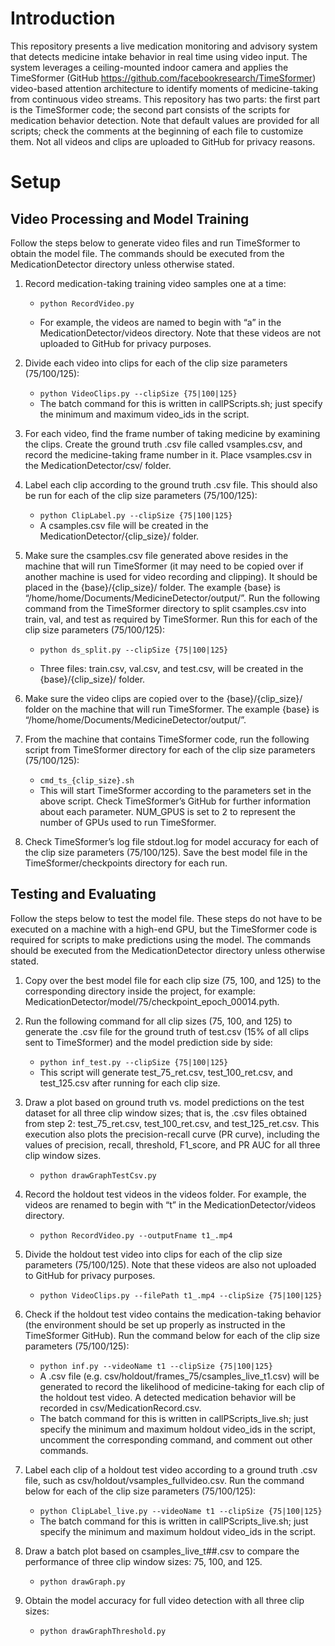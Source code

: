 # Introduction
This repository presents a live medication monitoring and advisory system that detects medicine intake behavior in real time using video input. The system leverages a ceiling-mounted indoor camera and applies the TimeSformer (GitHub https://github.com/facebookresearch/TimeSformer) video-based attention architecture to identify moments of medicine-taking from continuous video streams.
This repository has two parts: the first part is the TimeSformer code; the second part consists of the scripts for medication behavior detection. Note that default values are provided for all scripts; check the comments at the beginning of each file to customize them.
Not all videos and clips are uploaded to GitHub for privacy reasons.

# Setup
## Video Processing and Model Training
Follow the steps below to generate video files and run TimeSformer to obtain the model file. The commands should be executed from the MedicationDetector directory unless otherwise stated.

1. Record medication-taking training video samples one at a time:
	
	* ```python RecordVideo.py```

	* For example, the videos are named to begin with “a” in the MedicationDetector/videos directory. Note that these videos are not uploaded to GitHub for privacy purposes.

2. Divide each video into clips for each of the clip size parameters (75/100/125):  
	
	* ```python VideoClips.py --clipSize {75|100|125}```
 	* The batch command for this is written in callPScripts.sh; just specify the minimum and maximum video_ids in the script.

3. For each video, find the frame number of taking medicine by examining the clips. Create the ground truth .csv file called vsamples.csv, and record the medicine-taking frame number in it. Place vsamples.csv in the MedicationDetector/csv/ folder.

4. Label each clip according to the ground truth .csv file. This should also be run for each of the clip size parameters (75/100/125):  
	
	* ```python ClipLabel.py --clipSize {75|100|125}```
	* A csamples.csv file will be created in the MedicationDetector/{clip_size}/ folder.

5. Make sure the csamples.csv file generated above resides in the machine that will run TimeSformer (it may need to be copied over if another machine is used for video recording and clipping). It should be placed in the {base}/{clip_size}/ folder. The example {base} is
“/home/home/Documents/MedicineDetector/output/”. Run the following command from the TimeSformer directory to split csamples.csv into train, val, and test as required by TimeSformer. Run this for each of the clip size parameters (75/100/125):  
	
	* ```python ds_split.py --clipSize {75|100|125}```
 
	* Three files: train.csv, val.csv, and test.csv, will be created in the {base}/{clip_size}/ folder.

6. Make sure the video clips are copied over to the {base}/{clip_size}/ folder on the machine that will run TimeSformer. The example {base} is
“/home/home/Documents/MedicineDetector/output/”.

7. From the machine that contains TimeSformer code, run the following script from TimeSformer directory for each of the clip size parameters (75/100/125):  
	
	* ```cmd_ts_{clip_size}.sh```
	* This will start TimeSformer according to the parameters set in the above script. Check TimeSformer’s GitHub for further information about each parameter. NUM_GPUS is set to 2 to represent the number of GPUs used to run TimeSformer.

8. Check TimeSformer’s log file stdout.log for model accuracy for each of the clip size parameters (75/100/125). Save the best model file in the TimeSformer/checkpoints directory for each run.

## Testing and Evaluating
Follow the steps below to test the model file. These steps do not have to be executed on a machine with a high-end GPU, but the TimeSformer code is required for scripts to make predictions using the model. The commands should be executed from the MedicationDetector directory unless otherwise stated.
1. Copy over the best model file for each clip size (75, 100, and 125) to the corresponding directory inside the project, for example: MedicationDetector/model/75/checkpoint_epoch_00014.pyth.

2. Run the following command for all clip sizes (75, 100, and 125) to generate the .csv file for the ground truth of test.csv (15% of all clips sent to TimeSformer) and the model prediction side by side:  
	
	* ```python inf_test.py --clipSize {75|100|125}```
	* This script will generate test_75_ret.csv, test_100_ret.csv, and test_125.csv after running for each clip size.

3. Draw a plot based on ground truth vs. model predictions on the test dataset for all three clip window sizes; that is, the .csv files obtained from step 2: test_75_ret.csv, test_100_ret.csv, and test_125_ret.csv. This execution also plots the precision-recall curve (PR curve), including the values of precision, recall, threshold, F1_score, and PR AUC for all three clip window sizes.  
	
	* ```python drawGraphTestCsv.py```
 
4. Record the holdout test videos in the videos folder. For example, the videos are renamed to begin with “t” in the MedicationDetector/videos directory.  
	
	* ```python RecordVideo.py --outputFname t1_.mp4```
 
5. Divide the holdout test video into clips for each of the clip size parameters (75/100/125). Note that these videos are also not uploaded to GitHub for privacy purposes.  
	
	* ```python VideoClips.py --filePath t1_.mp4 --clipSize {75|100|125}```
 
6. Check if the holdout test video contains the medication-taking behavior (the environment should be set up properly as instructed in the TimeSformer GitHub). Run the command below for each of the clip size parameters (75/100/125):  
	
	* ```python inf.py --videoName t1 --clipSize {75|100|125}```
	* A .csv file (e.g. csv/holdout/frames_75/csamples_live_t1.csv) will be generated to record the likelihood of medicine-taking for each clip of the holdout test video. A detected medication behavior will be recorded in csv/MedicationRecord.csv.
	* The batch command for this is written in callPScripts_live.sh; just specify the minimum and maximum holdout video_ids in the script, uncomment the corresponding command, and comment out other commands.

7. Label each clip of a holdout test video according to a ground truth .csv file, such as csv/holdout/vsamples_fullvideo.csv. Run the command below for each of the clip size parameters (75/100/125):  

	* ```python ClipLabel_live.py --videoName t1 --clipSize {75|100|125}```
	* The batch command for this is written in callPScripts_live.sh; just specify the minimum and maximum holdout video_ids in the script.

8. Draw a batch plot based on csamples_live_t##.csv to compare the performance of three clip window sizes: 75, 100, and 125.  
	
	* ```python drawGraph.py```
 
9. Obtain the model accuracy for full video detection with all three clip sizes:  
	
	* ```python drawGraphThreshold.py```
